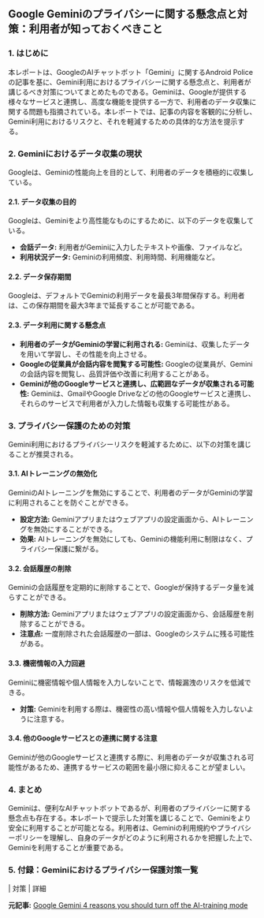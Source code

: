 ## Google Geminiのプライバシーに関する懸念点と対策：利用者が知っておくべきこと

### 1. はじめに

本レポートは、GoogleのAIチャットボット「Gemini」に関するAndroid Policeの記事を基に、Gemini利用におけるプライバシーに関する懸念点と、利用者が講じるべき対策についてまとめたものである。Geminiは、Googleが提供する様々なサービスと連携し、高度な機能を提供する一方で、利用者のデータ収集に関する問題も指摘されている。本レポートでは、記事の内容を客観的に分析し、Gemini利用におけるリスクと、それを軽減するための具体的な方法を提示する。

### 2. Geminiにおけるデータ収集の現状

Googleは、Geminiの性能向上を目的として、利用者のデータを積極的に収集している。

#### 2.1. データ収集の目的

Googleは、Geminiをより高性能なものにするために、以下のデータを収集している。

* **会話データ:** 利用者がGeminiに入力したテキストや画像、ファイルなど。
* **利用状況データ:** Geminiの利用頻度、利用時間、利用機能など。

#### 2.2. データ保存期間

Googleは、デフォルトでGeminiの利用データを最長3年間保存する。利用者は、この保存期間を最大3年まで延長することが可能である。

#### 2.3. データ利用に関する懸念点

* **利用者のデータがGeminiの学習に利用される:** Geminiは、収集したデータを用いて学習し、その性能を向上させる。
* **Googleの従業員が会話内容を閲覧する可能性:** Googleの従業員が、Geminiの会話内容を閲覧し、品質評価や改善に利用することがある。
* **Geminiが他のGoogleサービスと連携し、広範囲なデータが収集される可能性:** Geminiは、GmailやGoogle Driveなどの他のGoogleサービスと連携し、それらのサービスで利用者が入力した情報も収集する可能性がある。

### 3. プライバシー保護のための対策

Gemini利用におけるプライバシーリスクを軽減するために、以下の対策を講じることが推奨される。

#### 3.1. AIトレーニングの無効化

GeminiのAIトレーニングを無効にすることで、利用者のデータがGeminiの学習に利用されることを防ぐことができる。

* **設定方法:** Geminiアプリまたはウェブアプリの設定画面から、AIトレーニングを無効にすることができる。
* **効果:** AIトレーニングを無効にしても、Geminiの機能利用に制限はなく、プライバシー保護に繋がる。

#### 3.2. 会話履歴の削除

Geminiの会話履歴を定期的に削除することで、Googleが保持するデータ量を減らすことができる。

* **削除方法:** Geminiアプリまたはウェブアプリの設定画面から、会話履歴を削除することができる。
* **注意点:** 一度削除された会話履歴の一部は、Googleのシステムに残る可能性がある。

#### 3.3. 機密情報の入力回避

Geminiに機密情報や個人情報を入力しないことで、情報漏洩のリスクを低減できる。

* **対策:** Geminiを利用する際は、機密性の高い情報や個人情報を入力しないように注意する。

#### 3.4. 他のGoogleサービスとの連携に関する注意

Geminiが他のGoogleサービスと連携する際に、利用者のデータが収集される可能性があるため、連携するサービスの範囲を最小限に抑えることが望ましい。

### 4. まとめ

Geminiは、便利なAIチャットボットであるが、利用者のプライバシーに関する懸念点も存在する。本レポートで提示した対策を講じることで、Geminiをより安全に利用することが可能となる。利用者は、Geminiの利用規約やプライバシーポリシーを理解し、自身のデータがどのように利用されるかを把握した上で、Geminiを利用することが重要である。

### 5. 付録：Geminiにおけるプライバシー保護対策一覧

| 対策 | 詳細 

**元記事:** [Google Gemini 4 reasons you should turn off the AI-training mode](https://www.androidpolice.com/reasons-you-should-turn-off-gemini-ai-training/)
